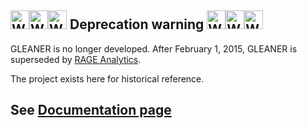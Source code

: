 ## <img src="https://e-ucm.github.io/gleaner/images/achtung.png" alt="WARNING" width="30" height="30"><img src="https://e-ucm.github.io/gleaner/images/achtung.png" alt="WARNING" width="30" height="30"><img src="https://e-ucm.github.io/gleaner/images/achtung.png" alt="WARNING" width="30" height="30"> Deprecation warning <img src="https://e-ucm.github.io/gleaner/images/achtung.png" alt="WARNING" width="30" height="30"><img src="https://e-ucm.github.io/gleaner/images/achtung.png" alt="WARNING" width="30" height="30"><img src="https://e-ucm.github.io/gleaner/images/achtung.png" alt="WARNING" width="30" height="30"><a name="deprecation-warning"></a>
GLEANER is no longer developed. After February 1, 2015, GLEANER is superseded by [RAGE Analytics](//github.com/e.ucm/rage-analytics/).

The project exists here for historical reference. 

## See [Documentation page](http://e-ucm.github.io/gleaner)
